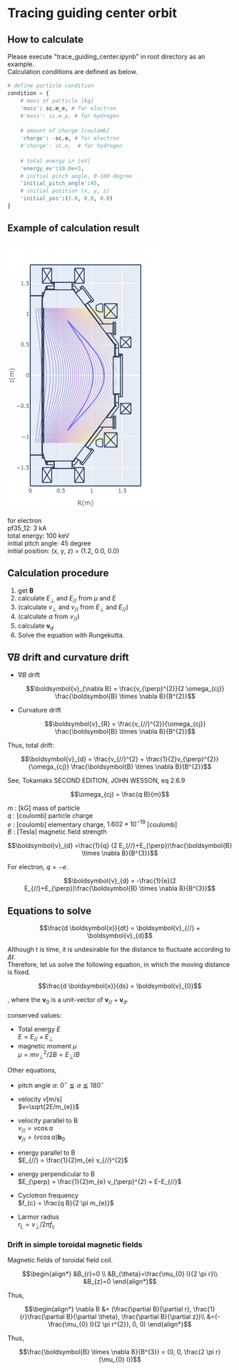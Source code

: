 # Tracing guiding center orbit

## How to calculate

Please execute "trace_guiding_center.ipynb" in root directory as an example.  
Calculation conditions are defined as below.

```python
# define particle condition
condition = {
    # mass of particle [kg]
    'mass': sc.m_e, # for electron
    #'mass': sc.m_p, # for hydrogen
    
    # amount of charge [coulomb]
    'charge': -sc.e, # for electron
    #'charge': sc.e,  # for hydrogen
    
    # total energy in [eV]
    'energy_ev':10.0e+3,
    # initial pitch angle, 0-180 degree
    'initial_pitch_angle':45,
    # initial position (x, y, z)
    'initial_pos':(1.0, 0.0, 0.0)
}
```

## Example of calculation result

![example_trace](tracing_guiding_center.png)

for electron  
pf35_12: 3 kA  
total energy: 100 keV  
initial pitch angle: 45 degree  
initial position: (x, y, z) = (1.2, 0.0, 0.0)  

## Calculation procedure

1. get $\boldsymbol{B}$
2. calculate $E_{\perp}$ and $E_{//}$ from $\mu$ and $E$
3. (calculate $v_{\perp}$ and $v_{//}$ from $E_{\perp}$ and $E_{//}$)
4. (calculate $\alpha$ from $v_{//}$)
5. calculate $\boldsymbol{v}_{d}$
6. Solve the equation with Rungekutta.

## $\nabla B$ drift and curvature drift

- $\nabla B$ drift

  ```math
  \boldsymbol{v}_{\nabla B} = \frac{v_{\perp}^{2}}{2 \omega_{cj}} \frac{\boldsymbol{B} \times \nabla B}{B^{2}}
  ```

- Curvature drift
  
  ```math
  \boldsymbol{v}_{R} = \frac{v_{//}^{2}}{\omega_{cj}} \frac{\boldsymbol{B} \times \nabla B}{B^{2}}
  ```

Thus, total drift:

```math
\boldsymbol{v}_{d} = \frac{v_{//}^{2} + \frac{1}{2}v_{\perp}^{2}}{\omega_{cj}} \frac{\boldsymbol{B} \times \nabla B}{B^{2}}
```

See, Tokamaks SECOND EDITION, JOHN WESSON, eq 2.6.9  

```math
\omega_{cj} = \frac{q B}{m}
```

$m$ : [kG] mass of particle  
$q$ : [coulomb] particle charge  
$e$ : [coulomb] elementary charge, $1.602 \times 10^{-19}$ [coulomb]  
$B$ : [Tesla] magnetic field strength  

```math
\boldsymbol{v}_{d} =\frac{1}{q} (2 E_{//}+E_{\perp})\frac{\boldsymbol{B} \times \nabla B}{B^{3}}
```

For electron, $q=-e$.  

```math
\boldsymbol{v}_{d} = -\frac{1}{e}(2 E_{//}+E_{\perp})\frac{\boldsymbol{B} \times \nabla B}{B^{3}}
```

## Equations to solve

```math
\frac{d \boldsymbol{x}}{dt} = \boldsymbol{v}_{//} + \boldsymbol{v}_{d}
```

Although t is time, it is undesirable for the distance to fluctuate according to $\Delta t$.  
Therefore, let us solve the following equation, in which the moving distance is fixed.

```math
\frac{d \boldsymbol{x}}{ds} = \boldsymbol{v}_{0}
```

, where the $\boldsymbol{v}_{0}$ is a unit-vector of $\boldsymbol{v}_{//} + \boldsymbol{v}_{d}$.

conserved values:

- Total energy $E$  
  $E=E_{//}+E_{\perp}$
- magnetic moment $\mu$  
  $\mu=mv_{\perp}^{2}/2B = E_{\perp}/B$  

Other equations,

- pitch angle $\alpha$: $0^{\circ} \leqq \alpha \leqq 180^{\circ}$

- velocity $v$[m/s]  
  $v=\sqrt{2E/m_{e}}$  

- velocity parallel to B  
  $v_{//}=v \cos \alpha$  
  $\boldsymbol{v}_{//}=(v \cos \alpha) \boldsymbol{b}_{0}$  

- energy parallel to B  
  $E_{//} = \frac{1}{2}m_{e} v_{//}^{2}$

- energy perpendicular to B  
  $E_{\perp} = \frac{1}{2}m_{e} v_{\perp}^{2} = E-E_{//}$

- Cyclotron frequency  
  $f_{c} = \frac{q B}{2 \pi m_{e}}$
- Larmor radius  
  $r_{L}=v_{\perp}/2 \pi f_{c}$

### Drift in simple toroidal magnetic fields

Magnetic fields of toroidal field coil.

```math
\begin{align*}
&B_{r}=0 \\ 
&B_{\theta}=\frac{\mu_{0} I}{2 \pi r}\\
&B_{z}=0 
\end{align*}
```

Thus,

```math
\begin{align*}
\nabla B &= 
(\frac{\partial B}{\partial r}, \frac{1}{r}\frac{\partial B}{\partial \theta}, \frac{\partial B}{\partial z})\\
&=(-\frac{\mu_{0} I}{2 \pi r^{2}}, 0, 0)
\end{align*}
```

Thus, 

```math
\frac{\boldsymbol{B} \times \nabla B}{B^{3}}
= (0, 0, \frac{2 \pi r}{\mu_{0} I})
```
